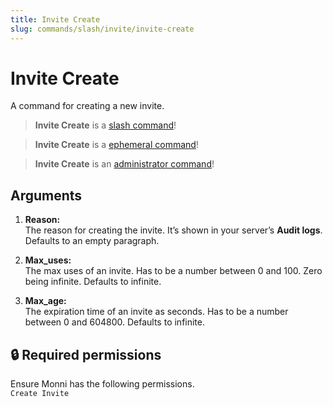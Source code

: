 ```yaml
---
title: Invite Create
slug: commands/slash/invite/invite-create
---
```

# Invite Create

A command for creating a new invite.

> **Invite Create** is a [slash command](https://docs.monni.fyi/tutorials/slash-commands)!

> **Invite Create** is a [ephemeral command](https://docs.monni.fyi/tutorials/ephemeral-commands)!

> **Invite Create** is an [administrator command](https://docs.monni.fyi/tutorials/administrator-commands)!

## Arguments

1. **Reason:**  
    The reason for creating the invite. It’s shown in your server’s **Audit logs**. Defaults to an empty paragraph.
    
2. **Max_uses:**  
    The max uses of an invite. Has to be a number between 0 and 100. Zero being infinite. Defaults to infinite.
    
3. **Max_age:**  
    The expiration time of an invite as seconds. Has to be a number between 0 and 604800. Defaults to infinite.
    

## 🔒 Required permissions

Ensure Monni has the following permissions.  
`Create Invite`